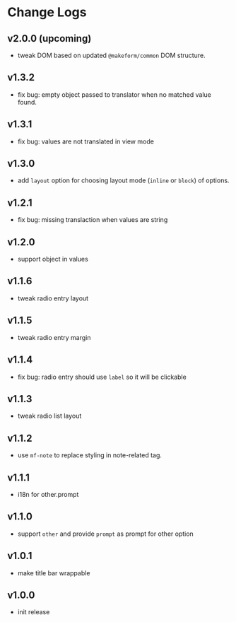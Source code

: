 # Change Logs

## v2.0.0 (upcoming)

 - tweak DOM based on updated `@makeform/common` DOM structure.


## v1.3.2

 - fix bug: empty object passed to translator when no matched value found.


## v1.3.1

 - fix bug: values are not translated in view mode


## v1.3.0

 - add `layout` option for choosing layout mode (`inline` or `block`) of options.


## v1.2.1

 - fix bug: missing translaction when values are string


## v1.2.0

 - support object in values


## v1.1.6

 - tweak radio entry layout


## v1.1.5

 - tweak radio entry margin


## v1.1.4

 - fix bug: radio entry should use `label` so it will be clickable


## v1.1.3

 - tweak radio list layout


## v1.1.2

 - use `mf-note` to replace styling in note-related tag.


## v1.1.1

 - i18n for other.prompt


## v1.1.0

 - support `other` and provide `prompt` as prompt for other option


## v1.0.1

 - make title bar wrappable


## v1.0.0

 - init release

